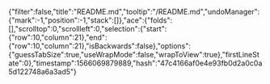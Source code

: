 {"filter":false,"title":"README.md","tooltip":"/README.md","undoManager":{"mark":-1,"position":-1,"stack":[]},"ace":{"folds":[],"scrolltop":0,"scrollleft":0,"selection":{"start":{"row":10,"column":21},"end":{"row":10,"column":21},"isBackwards":false},"options":{"guessTabSize":true,"useWrapMode":false,"wrapToView":true},"firstLineState":0},"timestamp":1566069879889,"hash":"47c4166af0e4e93fb0d2a0c0a5d122748a6a3ad5"}
